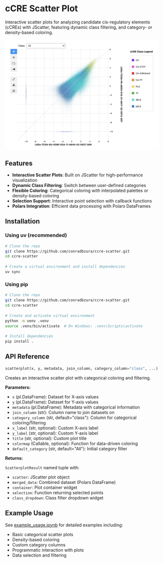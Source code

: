 # cCRE Scatter Plot

Interactive scatter plots for analyzing candidate cis-regulatory elements (cCREs) with JScatter, featuring dynamic class filtering, and category- or density-based coloring.

![cCRE Scatter Plot Screenshot](.assets/screenshot.png)

## Features

- **Interactive Scatter Plots**: Built on JScatter for high-performance visualization
- **Dynamic Class Filtering**: Switch between user-defined categories
- **Flexible Coloring**: Categorical coloring with interpolated palettes or density-based coloring
- **Selection Support**: Interactive point selection with callback functions
- **Polars Integration**: Efficient data processing with Polars DataFrames

## Installation

### Using uv (recommended)

```bash
# Clone the repo
git clone https://github.com/conradbzura/ccre-scatter.git
cd ccre-scatter

# Create a virtual environment and install dependencies
uv sync
```

### Using pip

```bash
# Clone the repo
git clone https://github.com/conradbzura/ccre-scatter.git
cd ccre-scatter

# Create and activate virtual environment
python -m venv .venv
source .venv/bin/activate  # On Windows: .venv\Scripts\activate

# Install dependencies
pip install .
```

## API Reference

```python
scatterplot(x, y, metadata, join_column, category_column="class", ...)
```

Creates an interactive scatter plot with categorical coloring and filtering.

**Parameters:**

- `x` (pl.DataFrame): Dataset for X-axis values
- `y` (pl.DataFrame): Dataset for Y-axis values
- `metadata` (pl.DataFrame): Metadata with categorical information
- `join_column` (str): Column name to join datasets on
- `category_column` (str, default="class"): Column for categorical coloring/filtering
- `x_label` (str, optional): Custom X-axis label
- `y_label` (str, optional): Custom Y-axis label
- `title` (str, optional): Custom plot title
- `colormap` (Callable, optional): Function for data-driven coloring
- `default_category` (str, default="All"): Initial category filter

**Returns:**

`ScatterplotResult` named tuple with:
- `scatter`: JScatter plot object
- `merged_data`: Combined dataset (Polars DataFrame)
- `container`: Plot container widget
- `selection`: Function returning selected points
- `class_dropdown`: Class filter dropdown widget

## Example Usage

See [example_usage.ipynb](example_usage.ipynb) for detailed examples including:

- Basic categorical scatter plots
- Density-based coloring
- Custom category columns
- Programmatic interaction with plots
- Data selection and filtering
